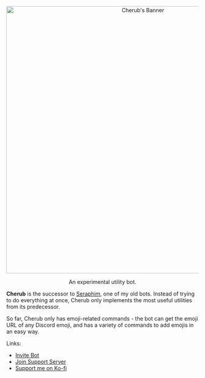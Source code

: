 <p align="center">
  <img src="https://cdn.astrea.cc/CherubBanner.png" alt="Cherub's Banner" width="700"/>
</p>

<p align="center">An experimental utility bot.</p>

**Cherub** is the successor to [Seraphim](https://github.com/AstreaTSS/Seraphim-Bot), one of my old bots. Instead of trying to do everything at once, Cherub only implements the most useful utilities from its predecessor.

So far, Cherub only has emoji-related commands - the bot can get the emoji URL of any Discord emoji, and has a variety of commands to add emojis in an easy way.

Links:
* [Invite Bot](https://discord.com/api/oauth2/authorize?client_id=1057529716686454854&permissions=8&scope=bot%20applications.commands)
* [Join Support Server](https://discord.gg/NSdetwGjpK)
* [Support me on Ko-fi](https://ko-fi.com/astreatss)
